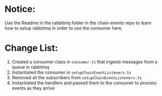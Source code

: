 # Notice:
Use the Readme in the rabbitmq folder in the chain-events repo to learn how to setup rabbitmq
in order to use the consumer here.

# Change List:
1. Created a consumer class in `consumer.ts` that ingests messages from a queue in rabbitmq
2. Instantiated the consumer in `setupChainEventListeners.ts`
3. Removed all the subscribers from `setupChainEventListeners.ts`
4. Instantiated the handlers and passed them to the consumer to process events as they arrive
